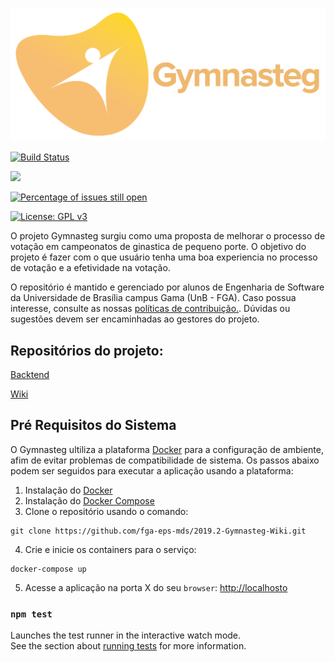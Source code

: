 ![Gymnasteg](./logo.png)

[![Build Status](https://travis-ci.org/fga-eps-mds/2019.2-Gymnasteg-Frontend.svg?branch=devel)](https://travis-ci.org/fga-eps-mds/2019.2-Gymnasteg-Frontend)

<a href="https://codeclimate.com/github/byronkamal/2019.2-Gymnasteg-Frontend/maintainability"><img src="https://api.codeclimate.com/v1/badges/241f09f02fab99364546/maintainability" /></a>

[![Percentage of issues still open](http://isitmaintained.com/badge/open/fga-eps-mds/2019.2-Gymnasteg-Frontend.svg)](http://isitmaintained.com/project/fga-eps-mds/2019.2-Gymnasteg-Frontend "Percentage of issues still open")


[![License: GPL v3](https://img.shields.io/badge/License-GPL%20v3-blue.svg)](https://www.gnu.org/licenses/gpl-3.0)

O projeto Gymnasteg surgiu como uma proposta de melhorar o processo de votação em campeonatos de ginastica de pequeno porte. O objetivo do projeto é fazer com o que usuário tenha uma boa experiencia no processo de votação e a efetividade na votação.


O repositório é mantido e gerenciado por alunos de Engenharia de Software da Universidade de Brasília campus Gama (UnB - FGA). Caso possua interesse, consulte as nossas [políticas de contribuição.](https://github.com/fga-eps-mds/2019.2-Gymnasteg-Wiki/blob/master/.github/contributing.md). Dúvidas ou sugestões devem ser encaminhadas ao gestores do projeto.
## Repositórios do projeto:
[Backtend](https://github.com/fga-eps-mds/2019.2-Gymnasteg-Backend.git)

[Wiki](https://github.com/fga-eps-mds/2019.2-Gymnasteg-Wiki)

## Pré Requisitos do Sistema

O Gymnasteg ultiliza a plataforma [Docker](https://www.docker.com/what-docker) para a configuração de ambiente, afim de evitar problemas de compatibilidade de sistema. Os passos abaixo podem ser seguidos para executar a aplicação usando a plataforma:

 1. Instalação do [Docker](https://docs.docker.com/engine/installation/)
 2. Instalação do [Docker Compose](https://docs.docker.com/compose/install/)
 3. Clone o repositório usando o comando:
 ```
 git clone https://github.com/fga-eps-mds/2019.2-Gymnasteg-Wiki.git
 ```
 4. Crie e inicie os containers para o serviço:

 ```
 docker-compose up
 ```
 5. Acesse a aplicação na porta X do seu `browser`: [http://localhosto]()


### `npm test`

Launches the test runner in the interactive watch mode.<br>
See the section about [running tests](https://facebook.github.io/create-react-app/docs/running-tests) for more information.
